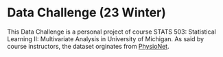 # Data Challenge (23 Winter)
This Data Challenge is a personal project of course STATS 503: Statistical Learning II: Multivariate Analysis in University of Michigan. 
As said by course instructors, the dataset orginates from [PhysioNet](https://physionet.org/content/challenge-2019/1.0.0/).
